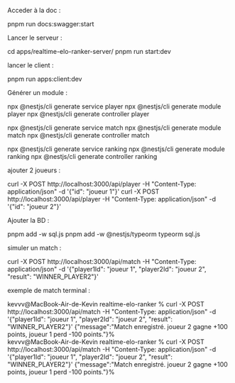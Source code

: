 Acceder à la doc :

pnpm run docs:swagger:start

Lancer le serveur :

cd apps/realtime-elo-ranker-server/
pnpm run start:dev

lancer le client :

pnpm run apps:client:dev


Générer un module :

npx @nestjs/cli generate service player
npx @nestjs/cli generate module player
npx @nestjs/cli generate controller player

npx @nestjs/cli generate service match 
npx @nestjs/cli generate module match
npx @nestjs/cli generate controller match

npx @nestjs/cli generate service ranking 
npx @nestjs/cli generate module ranking
npx @nestjs/cli generate controller ranking


ajouter 2 joueurs :

curl -X POST http://localhost:3000/api/player -H "Content-Type: application/json" -d '{"id": "joueur 1"}'
curl -X POST http://localhost:3000/api/player -H "Content-Type: application/json" -d '{"id": "joueur 2"}'


Ajouter la BD :

pnpm add -w sql.js
pnpm add -w @nestjs/typeorm typeorm sql.js


simuler un match :

curl -X POST http://localhost:3000/api/match -H "Content-Type: application/json" -d '{"player1Id": "joueur 1", "player2Id": "joueur 2", "result": "WINNER_PLAYER2"}'

exemple de match terminal :

kevvv@MacBook-Air-de-Kevin realtime-elo-ranker % curl -X POST http://localhost:3000/api/match -H "Content-Type: application/json" -d '{"player1Id": "joueur 1", "player2Id": "joueur 2", "result": "WINNER_PLAYER2"}'
{"message":"Match enregistré. joueur 2 gagne +100 points, joueur 1 perd -100 points."}%                                                                           
kevvv@MacBook-Air-de-Kevin realtime-elo-ranker % curl -X POST http://localhost:3000/api/match -H "Content-Type: application/json" -d '{"player1Id": "joueur 1", "player2Id": "joueur 2", "result": "WINNER_PLAYER2"}'
{"message":"Match enregistré. joueur 2 gagne +100 points, joueur 1 perd -100 points."}% 